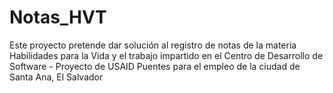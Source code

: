 # Notas_HVT
Este proyecto pretende dar solución al registro de notas de la materia Habilidades para la Vida y el trabajo impartido en el Centro de Desarrollo de Software - Proyecto de USAID Puentes para el empleo de la ciudad de Santa Ana, El Salvador
